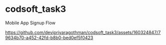 # codsoft_task3
Mobile App Signup Flow


https://github.com/devipriyaragothman/codsoft_task3/assets/160324847/79634b70-a452-42fd-b8b0-bed0ef5f0423




